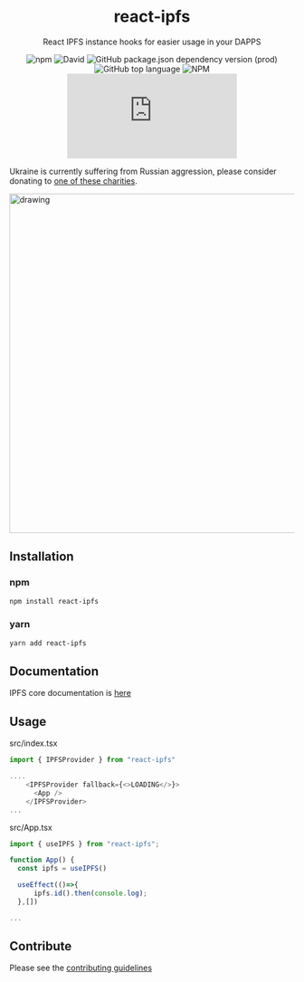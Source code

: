 <div align="center">

# react-ipfs

React IPFS instance hooks for easier usage in your DAPPS


 ![npm](https://img.shields.io/npm/dw/react-ipfs) ![David](https://img.shields.io/david/youaresoroman/react-ipfs) ![GitHub package.json dependency version (prod)](https://img.shields.io/github/package-json/dependency-version/youaresoroman/react-ipfs/ipfs) ![GitHub top language](https://img.shields.io/github/languages/top/youaresoroman/react-ipfs) ![NPM](https://img.shields.io/npm/l/react-ipfs) ![Matrix](https://img.shields.io/matrix/ipfs-awesome:matrix.org?server_fqdn=matrix.org)

 </div>
 
 Ukraine is currently suffering from Russian aggression, please consider donating to [one of these charities](https://old.reddit.com/r/ukraine/comments/s6g5un/want_to_support_ukraine_heres_a_list_of_charities/).

<img src="https://upload.wikimedia.org/wikipedia/commons/4/49/Flag_of_Ukraine.svg" alt="drawing" width="600"/>


## Installation

### npm

```bash
npm install react-ipfs
```

### yarn
```bash
yarn add react-ipfs
```

## Documentation
IPFS core documentation is [here](https://github.com/ipfs/js-ipfs/tree/master/docs/core-api)

## Usage

src/index.tsx
```js
import { IPFSProvider } from "react-ipfs"

....
    <IPFSProvider fallback={<>LOADING</>}>
      <App />
    </IPFSProvider>
...
```

src/App.tsx
```js
import { useIPFS } from "react-ipfs";

function App() {
  const ipfs = useIPFS()

  useEffect(()=>{
      ipfs.id().then(console.log);
  },[])

...
```
## Contribute

Please see the [contributing guidelines](./CONTRIBUTING.md)
